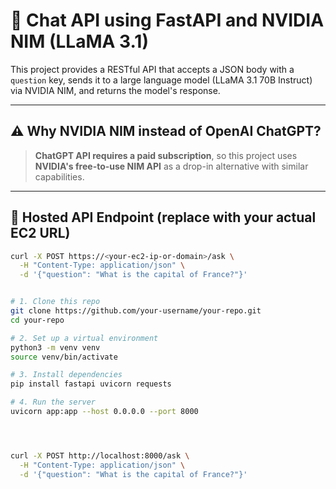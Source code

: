# 🧠 Chat API using FastAPI and NVIDIA NIM (LLaMA 3.1)

This project provides a RESTful API that accepts a JSON body with a `question` key, sends it to a large language model (LLaMA 3.1 70B Instruct) via NVIDIA NIM, and returns the model's response.

---

## ⚠️ Why NVIDIA NIM instead of OpenAI ChatGPT?

> **ChatGPT API requires a paid subscription**, so this project uses **NVIDIA's free-to-use NIM API** as a drop-in alternative with similar capabilities.

---

## 🔗 Hosted API Endpoint (replace with your actual EC2 URL)

```bash
curl -X POST https://<your-ec2-ip-or-domain>/ask \
  -H "Content-Type: application/json" \
  -d '{"question": "What is the capital of France?"}'


# 1. Clone this repo
git clone https://github.com/your-username/your-repo.git
cd your-repo

# 2. Set up a virtual environment
python3 -m venv venv
source venv/bin/activate

# 3. Install dependencies
pip install fastapi uvicorn requests

# 4. Run the server
uvicorn app:app --host 0.0.0.0 --port 8000




curl -X POST http://localhost:8000/ask \
  -H "Content-Type: application/json" \
  -d '{"question": "What is the capital of France?"}'
